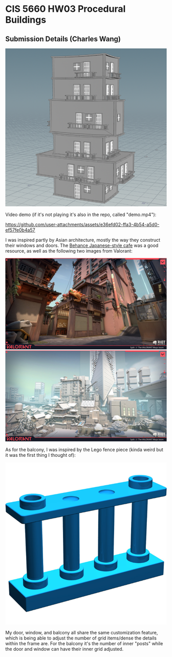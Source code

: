 # CIS 5660 HW03 Procedural Buildings

## Submission Details (Charles Wang)

![alt text](image-1.png)

Video demo (if it's not playing it's also in the repo, called "demo.mp4"):

https://github.com/user-attachments/assets/e36efd02-ffa3-4b54-a5d0-ef57fe0b4a57

I was inspired partly by Asian architecture, mostly the way they construct their windows and doors. The [Behance Japanese-style cafe](https://www.behance.net/gallery/23773965/ISOBuilding-concept-art) was a good resource, as well as the following two images from Valorant:

![alt text](devon-fay-split-02.jpg)
![alt text](devon-fay-split-04.jpg)

As for the balcony, I was inspired by the Lego fence piece (kinda weird but it was the first thing I thought of):

![alt text](image.png)

My door, window, and balcony all share the same customization feature, which is being able to adjust the number of grid items/dense the details within the frame are. For the balcony it's the number of inner "posts" while the door and window can have their inner grid adjusted.
